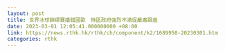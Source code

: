 ```yaml
---
layout: post
title: 世界冰球錦標賽播錯國歌　特區政府強烈不滿促嚴肅跟進
date: 2023-03-01 12:05:41.000000000 +08:00
link: https://news.rthk.hk/rthk/ch/component/k2/1689950-20230301.htm
categories: rthk
---
```



